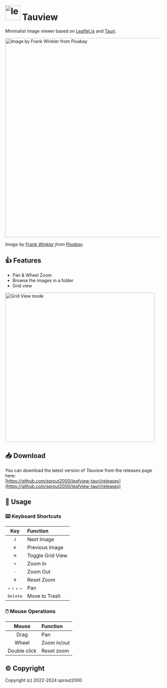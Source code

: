 # <img width="48" alt="leaves" src="https://github.com/sprout2000/leafview/assets/52094761/33fe888a-e1bc-4418-a3e6-effdbba7f828" /> Tauview

Minimalist image viewer based on [Leaflet.js](https://leafletjs.com/) and [Tauri](https://tauri.studio/).

<img width="640" alt="Image by Frank Winkler from Pixabay" src="https://user-images.githubusercontent.com/52094761/227748216-a9c94a97-dfef-42b5-bce4-1df7a142d509.png">

_Image by <a href="https://pixabay.com/ja/users/frankwinkler-64960/?utm_source=link-attribution&amp;utm_medium=referral&amp;utm_campaign=image&amp;utm_content=540123">Frank Winkler</a> from <a href="https://pixabay.com/ja//?utm_source=link-attribution&amp;utm_medium=referral&amp;utm_campaign=image&amp;utm_content=540123">Pixabay</a>._

## :thumbsup: Features

- Pan & Wheel Zoom
- Browse the images in a folder
- Grid view

<img width="480" alt="Grid View mode" src="https://user-images.githubusercontent.com/52094761/211186666-f0c6b745-acdc-456e-be3f-84525249ba34.png">

## :inbox_tray: Download

You can download the latest version of _Tauview_ from the releases page here:<br />
[https://github.com/sprout2000/leafview-tauri/releases](https://github.com/sprout2000/leafview-tauri/releases)

## :green_book: Usage

### :keyboard: Keyboard Shortcuts

|                         Key                         | Function         |
| :-------------------------------------------------: | :--------------- |
|                    <kbd>J</kbd>                     | Next Image       |
|                    <kbd>K</kbd>                     | Previous Image   |
|                    <kbd>H</kbd>                     | Toggle Grid View |
|                    <kbd>+</kbd>                     | Zoom In          |
|                    <kbd>-</kbd>                     | Zoom Out         |
|                    <kbd>0</kbd>                     | Reset Zoom       |
| <kbd>←</kbd> <kbd>↑</kbd> <kbd>↓</kbd> <kbd>→</kbd> | Pan              |
|                  <kbd>Delete</kbd>                  | Move to Trash    |

### :computer_mouse: Mouse Operations

|    Mouse     | Function    |
| :----------: | :---------- |
|     Drag     | Pan         |
|    Wheel     | Zoom in/out |
| Double click | Reset zoom  |

## :copyright: Copyright

Copyright (c) 2022-2024 sprout2000
